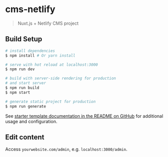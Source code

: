 # cms-netlify

> Nuxt.js + Netlify CMS project

## Build Setup

``` bash
# install dependencies
$ npm install # Or yarn install

# serve with hot reload at localhost:3000
$ npm run dev

# build with server-side rendering for production
# and start server
$ npm run build
$ npm start

# generate static project for production
$ npm run generate
```

See [starter template documentation in the README on GitHub](https://github.com/renestalder/nuxt-netlify-cms-starter-template) for additional usage and configuration.

## Edit content

Access `yourwebsite.com/admin`, e.g. `localhost:3000/admin`.
